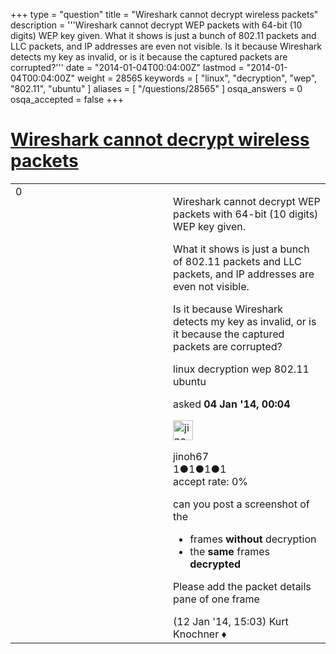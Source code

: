 +++
type = "question"
title = "Wireshark cannot decrypt wireless packets"
description = '''Wireshark cannot decrypt WEP packets with 64-bit (10 digits) WEP key given. What it shows is just a bunch of 802.11 packets and LLC packets, and IP addresses are even not visible. Is it because Wireshark detects my key as invalid, or is it because the captured packets are corrupted?'''
date = "2014-01-04T00:04:00Z"
lastmod = "2014-01-04T00:04:00Z"
weight = 28565
keywords = [ "linux", "decryption", "wep", "802.11", "ubuntu" ]
aliases = [ "/questions/28565" ]
osqa_answers = 0
osqa_accepted = false
+++

<div class="headNormal">

# [Wireshark cannot decrypt wireless packets](/questions/28565/wireshark-cannot-decrypt-wireless-packets)

</div>

<div id="main-body">

<div id="askform">

<table id="question-table" style="width:100%;"><colgroup><col style="width: 50%" /><col style="width: 50%" /></colgroup><tbody><tr class="odd"><td style="width: 30px; vertical-align: top"><div class="vote-buttons"><div id="post-28565-score" class="post-score" title="current number of votes">0</div><div id="favorite-count" class="favorite-count"></div></div></td><td><div id="item-right"><div class="question-body"><p>Wireshark cannot decrypt WEP packets with 64-bit (10 digits) WEP key given.</p><p>What it shows is just a bunch of 802.11 packets and LLC packets, and IP addresses are even not visible.</p><p>Is it because Wireshark detects my key as invalid, or is it because the captured packets are corrupted?</p></div><div id="question-tags" class="tags-container tags">linux decryption wep 802.11 ubuntu</div><div id="question-controls" class="post-controls"></div><div class="post-update-info-container"><div class="post-update-info post-update-info-user"><p>asked <strong>04 Jan '14, 00:04</strong></p><img src="https://secure.gravatar.com/avatar/de6d260a6af9d4676547ee293e677a8d?s=32&amp;d=identicon&amp;r=g" class="gravatar" width="32" height="32" alt="jinoh67&#39;s gravatar image" /><p>jinoh67<br />
<span class="score" title="1 reputation points">1</span><span title="1 badges"><span class="badge1">●</span><span class="badgecount">1</span></span><span title="1 badges"><span class="silver">●</span><span class="badgecount">1</span></span><span title="1 badges"><span class="bronze">●</span><span class="badgecount">1</span></span><br />
<span class="accept_rate" title="Rate of the user&#39;s accepted answers">accept rate:</span> <span title="jinoh67 has no accepted answers">0%</span></p></div></div><div id="comments-container-28565" class="comments-container"><span id="28832"></span><div id="comment-28832" class="comment"><div id="post-28832-score" class="comment-score"></div><div class="comment-text"><p>can you post a screenshot of the</p><ul><li>frames <strong>without</strong> decryption</li><li>the <strong>same</strong> frames <strong>decrypted</strong></li></ul><p>Please add the packet details pane of one frame</p></div><div id="comment-28832-info" class="comment-info"><span class="comment-age">(12 Jan '14, 15:03)</span> Kurt Knochner ♦</div></div></div><div id="comment-tools-28565" class="comment-tools"></div><div class="clear"></div><div id="comment-28565-form-container" class="comment-form-container"></div><div class="clear"></div></div></td></tr></tbody></table>

</div>

</div>


